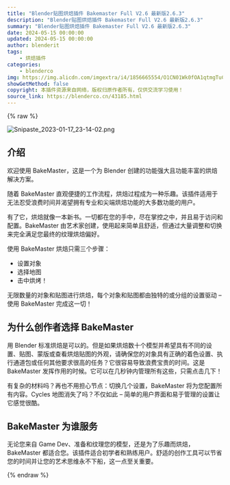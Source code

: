 ```yaml
---
title: "Blender贴图烘焙插件 Bakemaster Full V2.6 最新版2.6.3"
description: "Blender贴图烘焙插件 Bakemaster Full V2.6 最新版2.6.3"
summary: "Blender贴图烘焙插件 Bakemaster Full V2.6 最新版2.6.3"
date: 2024-05-15 00:00:00
updated: 2024-05-15 00:00:00
author: blenderit
tags: 
    - 烘焙插件
categories:
    - blenderco
img: https://img.alicdn.com/imgextra/i4/1856665554/O1CN01Wk0fOA1qtmgTuCuBT_!!1856665554.jpg
showGetMethod: false
copyright: 本插件资源来自网络，版权归原作者所有，仅供交流学习使用！
source_link: https://blenderco.cn/43185.html
---
```


{% raw %}
<p><img src="https://img.alicdn.com/imgextra/i4/751044092/O1CN017crp0O1g6BVf3aCDT_!!751044092.png" alt="Snipaste_2023-01-17_23-14-02.png"></p><h2><b>介绍</b></h2><p>欢迎使用 BakeMaster，这是一个为 Blender 创建的功能强大且功能丰富的烘焙解决方案。</p><p>随着 BakeMaster 直观便捷的工作流程，烘焙过程成为一种乐趣。该插件适用于无法忍受浪费时间并渴望拥有专业和尖端烘焙功能的大多数功能的用户。</p><p>有了它，烘焙就像一本新书。一切都在您的手中，尽在掌控之中，并且易于访问和配置。BakeMaster 由艺术家创建，使用起来简单且舒适，但通过大量调整和切换来完全满足您最终的纹理烘焙偏好。</p><p>使用 BakeMaster 烘焙只需三个步骤：</p><ul>
<li>设置对象</li>
<li>选择地图</li>
<li>击中烘烤！</li>
</ul><p>无限数量的对象和贴图进行烘焙，每个对象和贴图都由独特的或分组的设置驱动 – 使用 BakeMaster 完成这一切！</p><h2><b>为什么创作者选择 BakeMaster</b></h2><p>用 Blender 标准烘焙是可以的。但是如果烘焙数十个模型并希望具有不同的设置、贴图、蒙版或查看烘焙贴图的外观，请确保您的对象具有正确的着色设置、执行通道包或任何其他要求很高的任务？它很容易导致浪费宝贵的时间。这是 BakeMaster 发挥作用的时候。它可以在几秒钟内管理所有这些，只需点击几下！</p><p>有复杂的材料吗？再也不用担心节点：切换几个设置，BakeMaster 将为您配置所有内容。Cycles 地图消失了吗？不仅如此 – 简单的用户界面和易于管理的设置让它感觉很酷。</p><h2><b>BakeMaster 为谁服务</b></h2><p>无论您来自 Game Dev、准备和纹理您的模型，还是为了乐趣而烘焙，BakeMaster 都适合您。该插件适合初学者和熟练用户。舒适的创作工具可以节省您的时间并让您的艺术思维永不下船，这一点至关重要。</p>
<div style="display: none">blenderco</div>
{% endraw %}